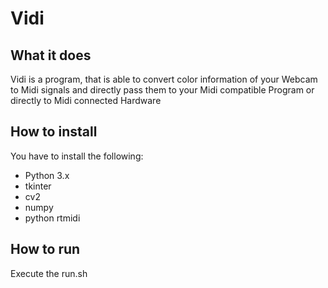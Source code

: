 # Vidi
## What it does
Vidi is a program, that is able to convert color information of your Webcam to Midi signals and directly pass them to your Midi compatible Program or directly to Midi connected Hardware

## How to install
You have to install the following:
  *  Python 3.x
  *  tkinter
  *  cv2
  *  numpy
  *  python rtmidi


## How to run
Execute the run.sh 
